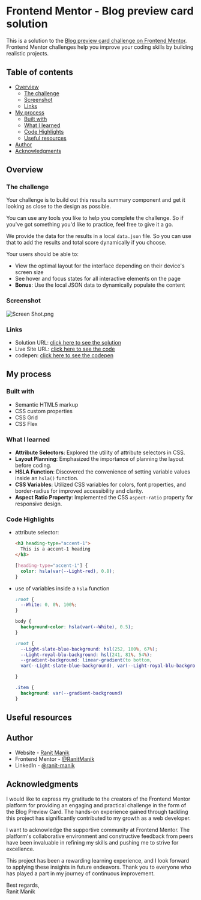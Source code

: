 # Frontend Mentor - Blog preview card solution

This is a solution to
the [Blog preview card challenge on Frontend Mentor](https://www.frontendmentor.io/challenges/blog-preview-card-ckPaj01IcS).
Frontend Mentor challenges help you improve your coding skills by building realistic projects.

## Table of contents

- [Overview](#overview)
    - [The challenge](#the-challenge)
    - [Screenshot](#screenshot)
    - [Links](#links)
- [My process](#my-process)
    - [Built with](#built-with)
    - [What I learned](#what-i-learned)
    - [Code Highlights](#code-highlights)
    - [Useful resources](#Useful-resources)
- [Author](#author)
- [Acknowledgments](#acknowledgments)

## Overview

### The challenge

Your challenge is to build out this results summary component and get it looking as close to the design as possible.

You can use any tools you like to help you complete the challenge. So if you've got something you'd like to practice,
feel free to give it a go.

We provide the data for the results in a local `data.json` file. So you can use that to add the results and total score
dynamically if you choose.

Your users should be able to:

- View the optimal layout for the interface depending on their device's screen size
- See hover and focus states for all interactive elements on the page
- **Bonus**: Use the local JSON data to dynamically populate the content

### Screenshot

![Screen Shot.png](Screen%20Shot.png)

### Links

- Solution
  URL: [click here to see the solution](https://www.frontendmentor.io/solutions/responsive-summary-component-using-html-css-z3Of8x7IhU)
- Live Site
  URL: [click here to see the code](https://ranitmanik.github.io/frontendmentor-challenges/FrontendMentor02%E2%80%94Results-summary-component/index.html)
- codepen: [click here to see the codepen](https://codepen.io/RANIT-MANIK/pen/OJqPwaz)

## My process

### Built with

- Semantic HTML5 markup
- CSS custom properties
- CSS Grid
- CSS Flex

### What I learned

- **Attribute Selectors**: Explored the utility of attribute selectors in CSS.
- **Layout Planning**: Emphasized the importance of planning the layout before coding.
- **HSLA Function**: Discovered the convenience of setting variable values inside an `hsla()` function.
- **CSS Variables**: Utilized CSS variables for colors, font properties, and border-radius for improved accessibility
  and clarity.
- **Aspect Ratio Property**: Implemented the CSS `aspect-ratio` property for responsive design.

### Code Highlights

- attribute selector:

  ```html
  <h3 heading-type="accent-1">
    This is a accent-1 heading
  </h3>
  ```
  ```css
  [heading-type="accent-1"] {
    color: hsla(var(--Light-red), 0.8);
  }
  ```
- use of variables inside a `hsla` function
  ```css
  :root {
    --White: 0, 0%, 100%;
  }

  body {
    background-color: hsla(var(--White), 0.5);
  }
  ```

  ```css
  :root {
    --Light-slate-blue-background: hsl(252, 100%, 67%);
    --Light-royal-blu-background: hsl(241, 81%, 54%);
    --gradient-background: linear-gradient(to bottom,
    var(--Light-slate-blue-background), var(--Light-royal-blu-background));
  
  }
  
  .item {
    background: var(--gradient-background)
  }

   ```

## Useful resources

## Author

- Website - [Ranit Manik](https://ranitmanik.github.io/Portfolio-1.0)
- Frontend Mentor - [@RanitManik](https://www.frontendmentor.io/profile/RanitManik)
- LinkedIn - [@ranit-manik](https://www.linkedin.com/in/ranit-manik/)

## Acknowledgments

I would like to express my gratitude to the creators of the Frontend Mentor platform for providing an engaging and
practical challenge in the form of the Blog Preview Card. The hands-on experience gained through tackling this project
has significantly contributed to my growth as a web developer.

I want to acknowledge the supportive community at Frontend Mentor. The platform's collaborative environment and
constructive feedback from peers have been invaluable in refining my skills and pushing me to strive for excellence.

This project has been a rewarding learning experience, and I look forward to applying these insights in future
endeavors. Thank you to everyone who has played a part in my journey of continuous improvement.

Best regards,<br>
Ranit Manik
